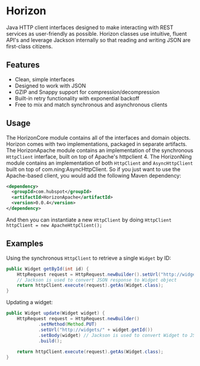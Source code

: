 # Horizon

Java HTTP client interfaces designed to make interacting with REST services as user-friendly as possible. Horizon classes use intuitive, fluent API's and leverage Jackson internally so that reading and writing JSON are first-class citizens.

## Features
- Clean, simple interfaces
- Designed to work with JSON
- GZIP and Snappy support for compression/decompression
- Built-in retry functionality with exponential backoff
- Free to mix and match synchronous and asynchronous clients

## Usage

The HorizonCore module contains all of the interfaces and domain objects. Horizon comes with two implementations, packaged in separate artifacts. The HorizonApache module contains an implementation of the synchronous `HttpClient` interface, built on top of Apache's httpclient 4. The HorizonNing module contains an implementation of both `HttpClient` and `AsyncHttpClient` built on top of com.ning:AsyncHttpClient. So if you just want to use the Apache-based client, you would add the following Maven dependency:

```xml
<dependency>
  <groupId>com.hubspot</groupId>
  <artifactId>HorizonApache</artifactId>
  <version>0.0.4</version>
</dependency>
```

And then you can instantiate a new `HttpClient` by doing `HttpClient httpClient = new ApacheHttpClient();`

## Examples

Using the synchronous `HttpClient` to retrieve a single `Widget` by ID:

```java
public Widget getById(int id) {
    HttpRequest request = HttpRequest.newBuilder().setUrl("http://widgets/" + id).build();
    // Jackson is used to convert JSON response to Widget object
    return httpClient.execute(request).getAs(Widget.class);
}
```

Updating a widget:

```java
public Widget update(Widget widget) {
    HttpRequest request = HttpRequest.newBuilder()
            .setMethod(Method.PUT)
            .setUrl("http://widgets/" + widget.getId())
            .setBody(widget) // Jackson is used to convert Widget to JSON
            .build();
    
    return httpClient.execute(request).getAs(Widget.class);
}
```
